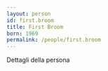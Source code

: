 ```yaml
---
layout: person
id: first.broom
title: First Broom
born: 1969
permalink: /people/first.broom
---
```


Dettagli della persona 